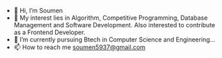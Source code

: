 - 👋 Hi, I’m Soumen
- 👀 My interest lies in Algorithm, Competitive Programming, Database Management and Software Development.
      Also interested to contribute as a Frontend Developer.
- 🌱 I’m currently pursuing Btech in Computer Science and Engineering...
- 📫 How to reach me soumen5937@gmail.com

<!---
Aphelion-13/Aphelion-13 is a ✨ special ✨ repository because its `README.md` (this file) appears on your GitHub profile.
You can click the Preview link to take a look at your changes.
--->
